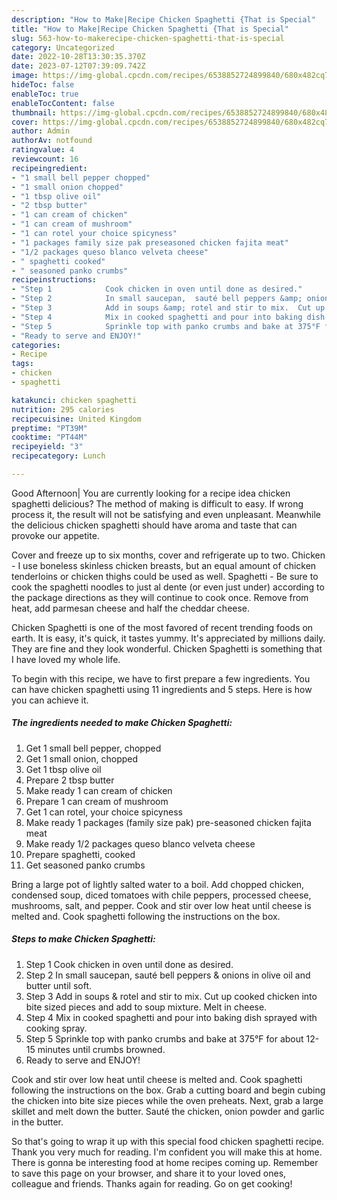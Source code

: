 ```yaml
---
description: "How to Make|Recipe Chicken Spaghetti {That is Special"
title: "How to Make|Recipe Chicken Spaghetti {That is Special"
slug: 563-how-to-makerecipe-chicken-spaghetti-that-is-special
category: Uncategorized
date: 2022-10-28T13:30:35.370Z
date: 2023-07-12T07:39:09.742Z
image: https://img-global.cpcdn.com/recipes/6538852724899840/680x482cq70/chicken-spaghetti-recipe-main-photo.jpg
hideToc: false
enableToc: true
enableTocContent: false
thumbnail: https://img-global.cpcdn.com/recipes/6538852724899840/680x482cq70/chicken-spaghetti-recipe-main-photo.jpg
cover: https://img-global.cpcdn.com/recipes/6538852724899840/680x482cq70/chicken-spaghetti-recipe-main-photo.jpg
author: Admin
authorAv: notfound
ratingvalue: 4
reviewcount: 16
recipeingredient:
- "1 small bell pepper chopped"
- "1 small onion chopped"
- "1 tbsp olive oil"
- "2 tbsp butter"
- "1 can cream of chicken"
- "1 can cream of mushroom"
- "1 can rotel your choice spicyness"
- "1 packages family size pak preseasoned chicken fajita meat"
- "1/2 packages queso blanco velveta cheese"
- " spaghetti cooked"
- " seasoned panko crumbs"
recipeinstructions:
- "Step 1            Cook chicken in oven until done as desired."
- "Step 2            In small saucepan,  sauté bell peppers &amp; onions in olive oil and butter until soft."
- "Step 3            Add in soups &amp; rotel and stir to mix.  Cut up cooked chicken into bite sized pieces and add to soup mixture. Melt in cheese."
- "Step 4            Mix in cooked spaghetti and pour into baking dish sprayed with cooking spray."
- "Step 5            Sprinkle top with panko crumbs and bake at 375°F for about 12-15 minutes until crumbs browned."
- "Ready to serve and ENJOY!"
categories:
- Recipe
tags:
- chicken
- spaghetti

katakunci: chicken spaghetti 
nutrition: 295 calories
recipecuisine: United Kingdom
preptime: "PT39M"
cooktime: "PT44M"
recipeyield: "3"
recipecategory: Lunch

---
```



Good Afternoon| You are currently looking for a recipe idea chicken spaghetti delicious? The method of making is difficult to easy. If wrong process it, the result will not be satisfying and even unpleasant. Meanwhile the delicious chicken spaghetti should have aroma and taste that can provoke our appetite.





Cover and freeze up to six months, cover and refrigerate up to two. Chicken - I use boneless skinless chicken breasts, but an equal amount of chicken tenderloins or chicken thighs could be used as well. Spaghetti - Be sure to cook the spaghetti noodles to just al dente (or even just under) according to the package directions as they will continue to cook once. Remove from heat, add parmesan cheese and half the cheddar cheese.

Chicken Spaghetti is one of the most favored of recent trending foods on earth. It is easy, it's quick, it tastes yummy. It's appreciated by millions daily. They are fine and they look wonderful. Chicken Spaghetti is something that I have loved my whole life.


To begin with this recipe, we have to first prepare a few ingredients. You can have chicken spaghetti using 11 ingredients and 5 steps. Here is how you can achieve it.

<!--inarticleads1-->

##### The ingredients needed to make Chicken Spaghetti:

1. Get 1 small bell pepper, chopped
1. Get 1 small onion, chopped
1. Get 1 tbsp olive oil
1. Prepare 2 tbsp butter
1. Make ready 1 can cream of chicken
1. Prepare 1 can cream of mushroom
1. Get 1 can rotel, your choice spicyness
1. Make ready 1 packages (family size pak) pre-seasoned chicken fajita meat
1. Make ready 1/2 packages queso blanco velveta cheese
1. Prepare  spaghetti, cooked
1. Get  seasoned panko crumbs


Bring a large pot of lightly salted water to a boil. Add chopped chicken, condensed soup, diced tomatoes with chile peppers, processed cheese, mushrooms, salt, and pepper. Cook and stir over low heat until cheese is melted and. Cook spaghetti following the instructions on the box. 

<!--inarticleads2-->

##### Steps to make Chicken Spaghetti:

1. Step 1            Cook chicken in oven until done as desired.
1. Step 2            In small saucepan,  sauté bell peppers &amp; onions in olive oil and butter until soft.
1. Step 3            Add in soups &amp; rotel and stir to mix.  Cut up cooked chicken into bite sized pieces and add to soup mixture. Melt in cheese.
1. Step 4            Mix in cooked spaghetti and pour into baking dish sprayed with cooking spray.
1. Step 5            Sprinkle top with panko crumbs and bake at 375°F for about 12-15 minutes until crumbs browned.
1. Ready to serve and ENJOY!

Cook and stir over low heat until cheese is melted and. Cook spaghetti following the instructions on the box. Grab a cutting board and begin cubing the chicken into bite size pieces while the oven preheats. Next, grab a large skillet and melt down the butter. Sauté the chicken, onion powder and garlic in the butter. 

So that's going to wrap it up with this special food chicken spaghetti recipe. Thank you very much for reading. I'm confident you will make this at home. There is gonna be interesting food at home recipes coming up. Remember to save this page on your browser, and share it to your loved ones, colleague and friends. Thanks again for reading. Go on get cooking!

